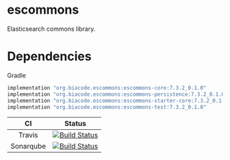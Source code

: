 # escommons
Elasticsearch commons library.

# Dependencies
Gradle
```groovy
implementation "org.biacode.escommons:escommons-core:7.3.2_0.1.0"
implementation "org.biacode.escommons:escommons-persistence:7.3.2_0.1.0"
implementation "org.biacode.escommons:escommons-starter-core:7.3.2_0.1.0"
implementation "org.biacode.escommons:escommons-test:7.3.2_0.1.0"
```

| CI | Status |
| :---: | :---: |
| Travis | [![Build Status](https://travis-ci.org/Biacode/escommons.svg?branch=master)](https://travis-ci.org/Biacode/escommons) |
| Sonarqube | [![Build Status](https://getstreaming.files.wordpress.com/2012/10/sonar.png)](https://sonarcloud.io/dashboard?id=escommons) |
